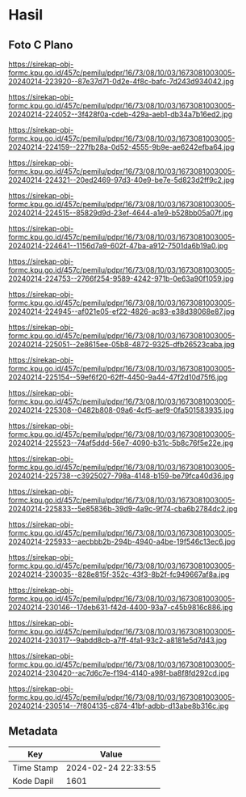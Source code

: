 # Hasil

## Foto C Plano

https://sirekap-obj-formc.kpu.go.id/457c/pemilu/pdpr/16/73/08/10/03/1673081003005-20240214-223920--87e37d71-0d2e-4f8c-bafc-7d243d934042.jpg

https://sirekap-obj-formc.kpu.go.id/457c/pemilu/pdpr/16/73/08/10/03/1673081003005-20240214-224052--3f428f0a-cdeb-429a-aeb1-db34a7b16ed2.jpg

https://sirekap-obj-formc.kpu.go.id/457c/pemilu/pdpr/16/73/08/10/03/1673081003005-20240214-224159--227fb28a-0d52-4555-9b9e-ae6242efba64.jpg

https://sirekap-obj-formc.kpu.go.id/457c/pemilu/pdpr/16/73/08/10/03/1673081003005-20240214-224321--20ed2469-97d3-40e9-be7e-5d823d2ff9c2.jpg

https://sirekap-obj-formc.kpu.go.id/457c/pemilu/pdpr/16/73/08/10/03/1673081003005-20240214-224515--85829d9d-23ef-4644-a1e9-b528bb05a07f.jpg

https://sirekap-obj-formc.kpu.go.id/457c/pemilu/pdpr/16/73/08/10/03/1673081003005-20240214-224641--1156d7a9-602f-47ba-a912-7501da6b19a0.jpg

https://sirekap-obj-formc.kpu.go.id/457c/pemilu/pdpr/16/73/08/10/03/1673081003005-20240214-224753--2766f254-9589-4242-971b-0e63a90f1059.jpg

https://sirekap-obj-formc.kpu.go.id/457c/pemilu/pdpr/16/73/08/10/03/1673081003005-20240214-224945--af021e05-ef22-4826-ac83-e38d38068e87.jpg

https://sirekap-obj-formc.kpu.go.id/457c/pemilu/pdpr/16/73/08/10/03/1673081003005-20240214-225051--2e8615ee-05b8-4872-9325-dfb26523caba.jpg

https://sirekap-obj-formc.kpu.go.id/457c/pemilu/pdpr/16/73/08/10/03/1673081003005-20240214-225154--59ef6f20-62ff-4450-9a44-47f2d10d75f6.jpg

https://sirekap-obj-formc.kpu.go.id/457c/pemilu/pdpr/16/73/08/10/03/1673081003005-20240214-225308--0482b808-09a6-4cf5-aef9-0fa501583935.jpg

https://sirekap-obj-formc.kpu.go.id/457c/pemilu/pdpr/16/73/08/10/03/1673081003005-20240214-225523--74af5ddd-56e7-4090-b31c-5b8c76f5e22e.jpg

https://sirekap-obj-formc.kpu.go.id/457c/pemilu/pdpr/16/73/08/10/03/1673081003005-20240214-225738--c3925027-798a-4148-b159-be79fca40d36.jpg

https://sirekap-obj-formc.kpu.go.id/457c/pemilu/pdpr/16/73/08/10/03/1673081003005-20240214-225833--5e85836b-39d9-4a9c-9f74-cba6b2784dc2.jpg

https://sirekap-obj-formc.kpu.go.id/457c/pemilu/pdpr/16/73/08/10/03/1673081003005-20240214-225933--aecbbb2b-294b-4940-a4be-19f546c13ec6.jpg

https://sirekap-obj-formc.kpu.go.id/457c/pemilu/pdpr/16/73/08/10/03/1673081003005-20240214-230035--828e815f-352c-43f3-8b2f-fc949667af8a.jpg

https://sirekap-obj-formc.kpu.go.id/457c/pemilu/pdpr/16/73/08/10/03/1673081003005-20240214-230146--17deb631-f42d-4400-93a7-c45b9816c886.jpg

https://sirekap-obj-formc.kpu.go.id/457c/pemilu/pdpr/16/73/08/10/03/1673081003005-20240214-230317--9abdd8cb-a7ff-4fa1-93c2-a8181e5d7d43.jpg

https://sirekap-obj-formc.kpu.go.id/457c/pemilu/pdpr/16/73/08/10/03/1673081003005-20240214-230420--ac7d6c7e-f194-4140-a98f-ba8f8fd292cd.jpg

https://sirekap-obj-formc.kpu.go.id/457c/pemilu/pdpr/16/73/08/10/03/1673081003005-20240214-230514--7f804135-c874-41bf-adbb-d13abe8b316c.jpg


## Metadata

| Key        | Value               |
| ---------- | ------------------- |
| Time Stamp | 2024-02-24 22:33:55 |
| Kode Dapil | 1601                |



